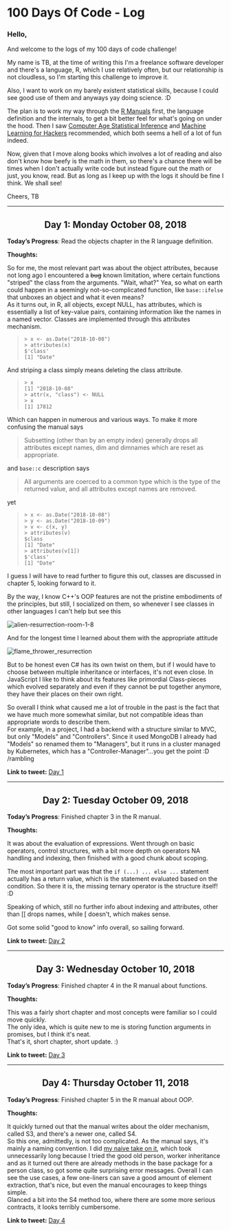 # 100 Days Of Code - Log
<h3>
Hello,
</h3>
And welcome to the logs of my 100 days of code challenge!

My name is TB, at the time of writing this I'm a freelance software developer and there's a language, R, which I use relatively often, but our relationship is not cloudless, so I'm starting this challenge to improve it.

Also, I want to work on my barely existent statistical skills, because I could see good use of them and anyways yay doing science. :D

The plan is to work my way through the
[R Manuals](https://cran.r-project.org/manuals.html)
first, the language definition and the internals, to get a bit better feel for what's going on under the hood.
Then I saw [Computer Age Statistical Inference](https://web.stanford.edu/~hastie/CASI/) and [Machine Learning for Hackers](http://shop.oreilly.com/product/0636920018483.do) recommended, which both seems a hell of a lot of fun indeed.

Now, given that I move along books which involves a lot of reading and also don't know how beefy is the math in them, so there's a chance there will be times when I don't actually write code but instead figure out the math or just, you know, read. But as long as I keep up with the logs it should be fine I think. We shall see!

Cheers,
TB

---
<a id="day1"></a>
<h2 align="center">
Day 1: Monday October 08, 2018
</h2>

**Today’s Progress**: Read the objects chapter in the R language definition.

**Thoughts:**

So for me, the most relevant part was about the object attributes, because not long ago I encountered a ~~bug~~ known limitation, where certain functions "striped" the class from the arguments. "Wait, what?" Yea, so what on earth could happen in a seemingly not-so-complicated function, like `base::ifelse` that unboxes an object and what it even means?<br>
As it turns out, in R, all objects, except NULL, has attributes, which is essentially a list of key-value pairs, containing information like the names in a named vector. Classes are implemented through this attributes mechanism.<br>
>`> x <- as.Date("2018-10-08")`<br>
>`> attributes(x)`<br>
>`$'class'`<br>
>`[1] "Date"`<br>

And striping a class simply means deleting the class attribute.<br>
>`> x`<br>
>`[1] "2018-10-08"`<br>
>`> attr(x, "class") <- NULL`<br>
>`> x`<br>
>`[1] 17812`<br>

Which can happen in numerous and various ways. To make it more confusing the manual says
>Subsetting (other than by an empty index) generally drops all attributes except names, dim and dimnames which are reset as appropriate.

and `base::c` description says
>All arguments are coerced to a common type which is the type of the returned value, and all attributes except names are removed.

yet
>`> x <- as.Date("2018-10-08")`<br>
>`> y <- as.Date("2018-10-09")`<br>
>`> v <- c(x, y)`<br>
>`> attributes(v)`<br>
>`$class`<br>
>`[1] "Date"`<br>
>`> attributes(v[1])`<br>
>`$'class'`<br>
>`[1] "Date"`<br>

I guess I will have to read further to figure this out, classes are discussed in chapter 5, looking forward to it.

By the way, I know C++'s OOP features are not the pristine embodiments of the principles, but still, I socialized on them, so whenever I see classes in other languages I can't help but see this

![alien-resurrection-room-1-8](https://user-images.githubusercontent.com/28347433/46635388-87c00580-cb54-11e8-9768-2d9d9e3933c6.jpg)

And for the longest time I learned about them with the appropriate attitude

![flame_thrower_resurrection](https://user-images.githubusercontent.com/28347433/46635766-c99d7b80-cb55-11e8-95ae-c09abac73cab.jpg)

But to be honest even C# has its own twist on them, but if I would have to choose between multiple inheritance or interfaces, it's not even close. In JavaScript I like to think about its features like primordial Class-pieces which evolved separately and even if they cannot be put together anymore, they have their places on their own right.

So overall I think what caused me a lot of trouble in the past is the fact that we have much more somewhat similar, but not compatible ideas than appropriate words to describe them.<br>
For example, in a project, I had a backend with a structure similar to MVC, but only "Models" and "Controllers". Since it used MongoDB I already had "Models" so renamed them to "Managers", but it runs in a cluster managed by Kubernetes, which has a "Controller-Manager"...you get the point :D<br>
/rambling<br>

**Link to tweet:** [Day 1](https://twitter.com/SzunTB/status/1049435242761789440)

---
<a id="day2"></a>
<h2 align="center">
Day 2: Tuesday October 09, 2018
</h2>

**Today’s Progress**: Finished chapter 3 in the R manual.

**Thoughts:**

It was about the evaluation of expressions. Went through on basic operators, control structures, with a bit more depth on operators NA handling and indexing, then finished with a good chunk about scoping.

The most important part was that the `if (...) ... else ...` statement actually has a return value, which is the statement evaluated based on the condition. So there it is, the missing ternary operator is the structure itself! :D

Speaking of which, still no further info about indexing and attributes, other than [[ drops names, while [ doesn't, which makes sense.

Got some solid "good to know" info overall, so sailing forward.

**Link to tweet:** [Day 2](https://twitter.com/SzunTB/status/1049789287598878720)

---
<a id="day3"></a>
<h2 align="center">
Day 3: Wednesday October 10, 2018
</h2>

**Today’s Progress**: Finished chapter 4 in the R manual about functions.

**Thoughts:**

This was a fairly short chapter and most concepts were familiar so I could move quickly.<br>
The only idea, which is quite new to me is storing function arguments in promises, but I think it's neat.<br>
That's it, short chapter, short update. :)

**Link to tweet:** [Day 3](https://twitter.com/SzunTB/status/1049989602772172800)

---
<a id="day4"></a>
<h2 align="center">
Day 4: Thursday October 11, 2018
</h2>

**Today’s Progress**: Finished chapter 5 in the R manual about OOP.

**Thoughts:**

It quickly turned out that the manual writes about the older mechanism, called S3, and there's a newer one, called S4.<br>
So this one, admittedly, is not too complicated. As the manual says, it's mainly a naming convention. I did [my naive take on it](https://github.com/Producer86/100-days-of-code/blob/master/works/day4/s3.R), which took unnecessarily long because I tried the good old person, worker inheritance and as it turned out there are already methods in the base package for a person class, so got some quite surprising error messages.
Overall I can see the use cases, a few one-liners can save a good amount of element extraction, that's nice, but even the manual encourages to keep things simple.<br>
Glanced a bit into the S4 method too, where there are some more serious contracts, it looks terribly cumbersome.

**Link to tweet:** [Day 4](https://twitter.com/SzunTB/status/1050550675082489856)

